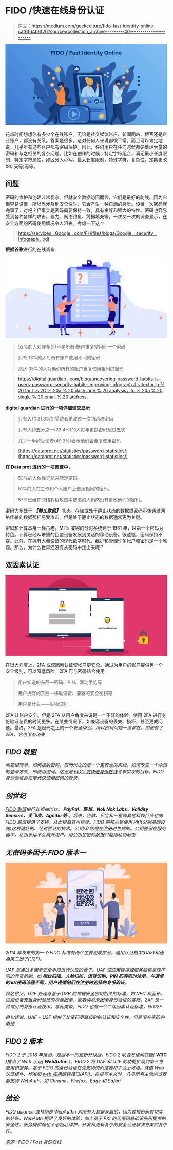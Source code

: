 # FIDO /快速在线身份认证

> 原文：<https://medium.com/geekculture/fido-fast-identity-online-caf6f64b6f26?source=collection_archive---------40----------------------->

![](img/0527f2659e32347ffcfab5976f73a13f.png)

花点时间想想你有多少个在线账户。无论是社交媒体账户、新闻网站、博客还是企业账户，都没有关系。答案是很多。这对任何人来说都很平常。而且可以肯定地说，几乎所有这些账户都有密码保护。因此，任何用户在任何时候都要处理大量的密码和与之相关的复杂问题。比如在创作的时候；特定字符组合，满足最小长度限制，特定字符属性，如区分大小写，最大长度限制，特殊字符，复杂性，定期更改(90 天等)等等。

## **问题**

密码的维护和创建非常复杂。但就安全数据访问而言，它们是最好的防线。因为它很容易设置，所以当涉及到安全性时，它会产生一种自满的感觉。设置一次密码就完事了，对吧？但事实是密码需要保持一致。具有良好和强大的特性。密码也容易受到各种各样的攻击。暴力、网络钓鱼、凭据填充等。一次又一次的调查显示，在安全方面的密码使用情况令人沮丧。考虑一下这个

> [https://services . Google . com/FH/files/blogs/Google _ security _ infograph . pdf](https://services.google.com/fh/files/blogs/google_security_infographic.pdf)

**根据谷歌**进行的在线调查

![](img/b6b2afa7d6f70b7aa369b8417ba4ad70.png)

> 52%的人对许多(但不是所有)帐户重复使用同一个密码
> 
> 只有 13%的人对所有账户使用不同的密码
> 
> 高达 35%的人对他们所有的账户重复使用相同的密码

> [https://digital guardian . com/blog/uncovering-password-habits-is-users-password-security-habits-improving-infograph #:~:text = In % 20 fact % 2C % 20a % 20 dash lane % 20 analysis，to % 20a % 20 single % 20 email % 20 address](https://digitalguardian.com/blog/uncovering-password-habits-are-users-password-security-habits-improving-infographic#:~:text=In%20fact%2C%20a%20Dashlane%20analysis,to%20a%20single%20email%20address)。

**digital guardian 进行的一项详细调查显示**

> 只有大约 31.3%的受访者更改过一次到两次密码
> 
> 只有大约五分之一(22.4%)的人每年更换密码超过五次
> 
> 几乎一半的受访者(49.3%)表示他们会重复使用密码

> [https://dataprot.net/statistics/password-statistics/](https://dataprot.net/statistics/password-statistics/)

**在 Data prot 进行的一项调查中，**

> 53%的人依靠记忆来管理密码。
> 
> 51%的人在工作和个人账户上使用相同的密码。
> 
> 57%已经在网络钓鱼攻击中被骗的人仍然没有更改他们的密码。

密码大多处于 ***【静止数据】*** 状态。存储或处于静止状态的数据或密码不像通过网络传输的数据那样易受攻击。但是处于静止状态的数据通常更为关键。

密码和计算本身一样古老。MITs 兼容的分时系统建于 1961 年，以第一个密码为特色。计算已经从笨重的巨型设备发展到灵活的移动设备。很遗憾，密码保持不变。此外，在拥有大量设备的现代数字时代，维护和管理许多帐户和密码是一个难题。那么，为什么世界还没有从密码中走出来呢？

## **双因素认证**

![](img/4052c2c1d3476ed50817cff0397a0422.png)

在很大程度上，2FA 或双因素认证使帐户更安全。通过为用户的帐户提供另一个安全级别，可以降低风险。2FA 可与密码结合使用

> 用户知道的东西—密码、PIN、滑动手势等
> 
> 用户拥有的东西—移动设备、兼容的安全密钥等
> 
> 用户是什么——生物识别

2FA 让账户安全。但是 2FA 从用户角度来说是一个不好的体验。使用 2FA 进行身份验证花费的时间更多。在某些情况下，如兼容设备的丢失、损坏，甚至更成问题。最终，2FA 是密码之上的一个*安全级别。所以密码问题一直都在。即使有了 2FA，它也没有消失*

## ***FIDO 联盟***

*问题很简单，如何摆脱密码，取而代之的是一个更安全的系统。如何改变一个永恒的登录方式，即使用密码。这正是 [FIDO 或快速身份在线](https://fidoalliance.org/)寻求实现的目标。FIDO 身份验证旨在取代仅使用密码的登录。*

## ***创世纪***

*[FIDO 联盟](https://fidoalliance.org/)由行业领袖创立。 ***PayPal、联想、Nok Nok Labs、Validity Sensors、英飞凌、Agnitio 等*** 。后来，谷歌、贝宝和三星等其他科技巨头也向 FIDO 联盟提供了支持。从而提高其可信度。FIDO 的核心是使用 PKI(公钥基础设施)这种健壮的、经过验证的技术。公钥/私钥是在注册时生成的。公钥驻留在服务器中，私钥永远不会离开用户。用公钥加密的数据只能用私钥解密*

## ***无密码多因子:FIDO 版本一***

*![](img/783c7b5bc9fccf0fb420d620236c922c.png)*

*2014 年发布的第一个 FIDO 标准有两个主要组成部分。通用认证框架(UAF)和通用第二因子(U2F)。*

*UAF 是通过多因素安全手段进行认证的骨干。UAF 使应用程序或服务能够呈现不同的登录机制。如 ***指纹扫描、人脸扫描、语音识别、PIN 码等*同时注册。与通常的 id/密码流程不同，用户遵循他们在注册时选择的身份验证。***

*顾名思义，U2F 处理与基于 USB 的物理安全密钥相关的标准，如 NFC 和蓝牙。这些设备充当身份验证的次要因素，或者构成双因素身份验证的基础。2AF 是一种常见的身份认证技术。与此类似，FIDO 也有一个二级因素认证标准，即 U2F*

*换句话说，UAF + U2F 提供了比密码更高级别的认证和安全性，但是没有密码的麻烦*

## *FIDO 2 版本*

*FIDO 2 于 2018 年推出，是版本一的更新升级版。FIDO 2 联合万维网联盟( **W3C** )推出了 Web 认证( **WebAuthn** )。FIDO 2 将 UAF 和 U2F 的功能扩展到第三方应用和服务。基于 FIDO 的身份验证在受支持的浏览器和平台上可用。凭借 Web 认证组件、标准和 [web 应用](https://www.codecrafttech.com/web-app-development-usa.html)编程接口(API)。在撰写本文时，几乎所有主流浏览器都支持 WebAuth，如 Chrome、Firefox、Edge 和 Safari*

## ***结论***

*FIDO alliance 或特别是 WebAuthn 对所有人都是双赢的，因为替换密码有切实的好处。WebAuth 提供了良好的体验，加上基于 PKI 的无密码基础设施所提供的安全性。服务提供商也不必担心维护、开发和更新复杂的安全认证解决方案的复杂性。*

*[来源](https://www.codecrafttech.com/resources/blogs/fido-fast-identity-online.html) : FIDO / Fast 身份在线*